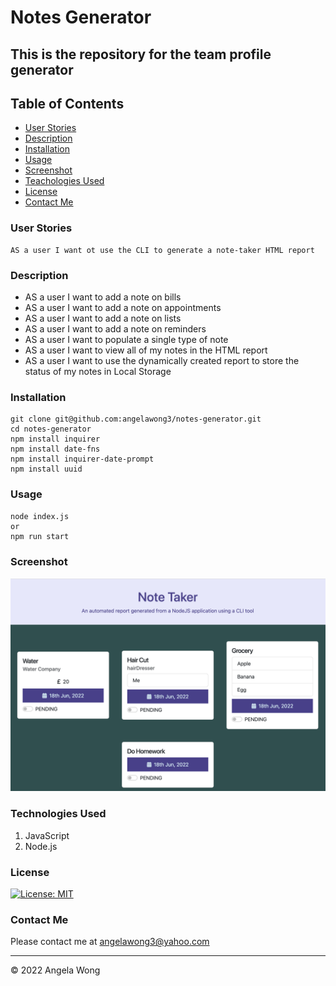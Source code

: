 # Notes Generator

## This is the repository for the team profile generator

## Table of Contents

- [User Stories](#user-stories)
- [Description](#description)
- [Installation](#installation)
- [Usage](#usage)
- [Screenshot](#screenshot)
- [Teachologies Used](#technologies-used)
- [License](#license)
- [Contact Me](#contact-me)

### User Stories

```
AS a user I want ot use the CLI to generate a note-taker HTML report
```

### Description

- AS a user I want to add a note on bills
- AS a user I want to add a note on appointments
- AS a user I want to add a note on lists
- AS a user I want to add a note on reminders
- AS a user I want to populate a single type of note
- AS a user I want to view all of my notes in the HTML report
- AS a user I want to use the dynamically created report to store the status of my notes in Local Storage

### Installation

```
git clone git@github.com:angelawong3/notes-generator.git
cd notes-generator
npm install inquirer
npm install date-fns
npm install inquirer-date-prompt
npm install uuid
```

### Usage

```
node index.js
or
npm run start
```

### Screenshot

![screenshot](./dist/assets/img/UI.png)
<br />

### Technologies Used

1. JavaScript
2. Node.js

### License

[![License: MIT](https://img.shields.io/badge/license-MIT-green)](https://opensource.org/licenses/MIT)

### Contact Me

Please contact me at angelawong3@yahoo.com

---

© 2022 Angela Wong
